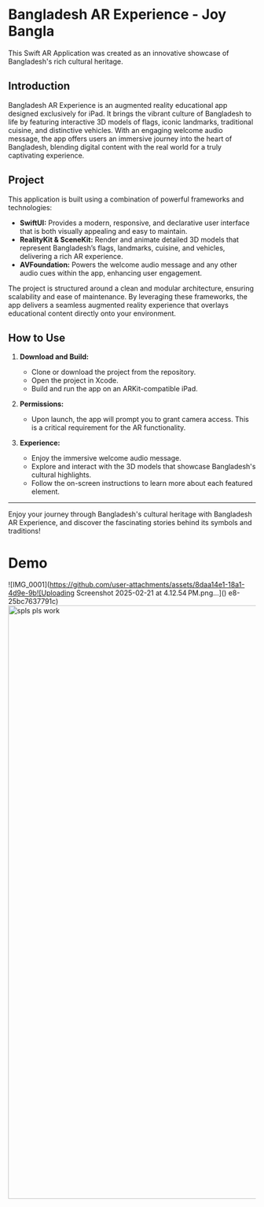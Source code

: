# Bangladesh AR Experience - Joy Bangla

This Swift AR Application was created as an innovative showcase of Bangladesh's rich cultural heritage.

## Introduction

Bangladesh AR Experience is an augmented reality educational app designed exclusively for iPad. It brings the vibrant culture of Bangladesh to life by featuring interactive 3D models of flags, iconic landmarks, traditional cuisine, and distinctive vehicles. With an engaging welcome audio message, the app offers users an immersive journey into the heart of Bangladesh, blending digital content with the real world for a truly captivating experience.

## Project

This application is built using a combination of powerful frameworks and technologies:
  
- **SwiftUI:** Provides a modern, responsive, and declarative user interface that is both visually appealing and easy to maintain.
- **RealityKit & SceneKit:** Render and animate detailed 3D models that represent Bangladesh’s flags, landmarks, cuisine, and vehicles, delivering a rich AR experience.
- **AVFoundation:** Powers the welcome audio message and any other audio cues within the app, enhancing user engagement.

The project is structured around a clean and modular architecture, ensuring scalability and ease of maintenance. By leveraging these frameworks, the app delivers a seamless augmented reality experience that overlays educational content directly onto your environment.

## How to Use

1. **Download and Build:**
   - Clone or download the project from the repository.
   - Open the project in Xcode.
   - Build and run the app on an ARKit-compatible iPad.

2. **Permissions:**
   - Upon launch, the app will prompt you to grant camera access. This is a critical requirement for the AR functionality.

3. **Experience:**
   - Enjoy the immersive welcome audio message.
   - Explore and interact with the 3D models that showcase Bangladesh's cultural highlights.
   - Follow the on-screen instructions to learn more about each featured element.


---

Enjoy your journey through Bangladesh's cultural heritage with Bangladesh AR Experience, and discover the fascinating stories behind its symbols and traditions!

# Demo

![IMG_0001](https://github.com/user-attachments/assets/8daa14e1-18a1-4d9e-9b![Uploading Screenshot 2025-02-21 at 4.12.54 PM.png…]()
e8-25bc7637791c) <img width="1206" alt="spls  pls work" src="https://github.com/user-attachments/assets/374f65eb-3f97-4e91-9b42-4e7c5d2a6320" />

